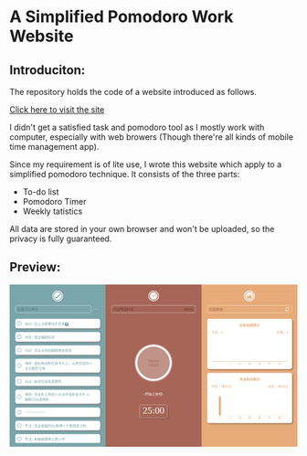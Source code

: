 # A Simplified Pomodoro Work Website
## Introduciton:
The repository holds the code of a website introduced as follows. 

[Click here to visit the site](https://juuggo.github.io/just-focus-work)

I didn't get a satisfied task and pomodoro tool as I mostly work with computer, especially with web browers (Though there're all kinds of mobile time management app). 

Since my requirement is of lite use, I wrote this website which apply to a simplified pomodoro technique. 
It consists of the three parts: 
* To-do list
* Pomodoro Timer
* Weekly tatistics

All data are stored in your own browser and won't be uploaded, so the privacy is fully guaranteed.

## Preview: 
![Web preview](./src/image/website-preview.png)
